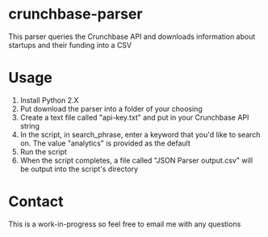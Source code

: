 crunchbase-parser
=================

This parser queries the Crunchbase API and downloads information about startups and their funding into a CSV

Usage
=
1) Install Python 2.X
2) Put download the parser into a folder of your choosing
3) Create a text file called "api-key.txt" and put in your Crunchbase API string
4) In the script, in search_phrase, enter a keyword that you'd like to search on. The value "analytics" is provided as the default
5) Run the script
6) When the script completes, a file called "JSON Parser output.csv" will be output into the script's directory

Contact
=
This is a work-in-progress so feel free to email me with any questions